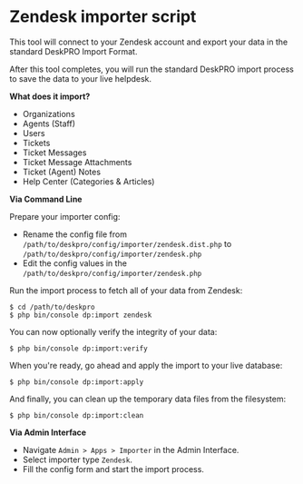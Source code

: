 Zendesk importer script
=======================

This tool will connect to your Zendesk account and export your data in the standard DeskPRO Import Format.

After this tool completes, you will run the standard DeskPRO import process to save the data to your live helpdesk.

**What does it import?**

* Organizations
* Agents (Staff)
* Users
* Tickets
* Ticket Messages
* Ticket Message Attachments
* Ticket (Agent) Notes
* Help Center (Categories & Articles)

**Via Command Line**

Prepare your importer config:

* Rename the config file from `/path/to/deskpro/config/importer/zendesk.dist.php` to `/path/to/deskpro/config/importer/zendesk.php`
* Edit the config values in the `/path/to/deskpro/config/importer/zendesk.php`

Run the import process to fetch all of your data from Zendesk:

    $ cd /path/to/deskpro
    $ php bin/console dp:import zendesk

You can now optionally verify the integrity of your data:

    $ php bin/console dp:import:verify

When you're ready, go ahead and apply the import to your live database:

    $ php bin/console dp:import:apply

And finally, you can clean up the temporary data files from the filesystem:

    $ php bin/console dp:import:clean

**Via Admin Interface**

* Navigate `Admin > Apps > Importer` in the Admin Interface.
* Select importer type `Zendesk`.
* Fill the config form and start the import process.

